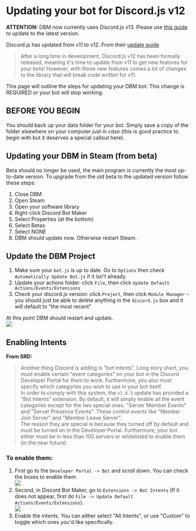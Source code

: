 # Updating your bot for Discord.js v12

**ATTENTION:** DBM now currently uses Discord.js v13. Please use [this guide](/dbm/tutorials?topic=Update_your_bot_to_Discord.js_v12) to update to the latest version.

Discord.js has updated from v11 to v12. From their [update guide](https://discordjs.guide/additional-info/changes-in-v13.html#before-you-start)
> After a long time in development, Discord.js v12 has been formally released, meaning it's time to update from v11 to get new features for your bots! However, with those new features comes a lot of changes to the library that will break code written for v11.

This page will outline the steps for updating your DBM bot. This change is REQUIRED or your bot will stop working.

## BEFORE YOU BEGIN
You should back up your data folder for your bot. Simply save a copy of the folder elsewhere on your computer *just in case* (this is good practice to begin with but it deserves a special callout here).

## Updating your DBM in Steam (from beta)  
Beta should no longer be used, the main program is currently the most up-to-date version.  To upgrade from the old beta to the updated version follow these steps:  
1. Close DBM
2. Open Steam
3. Open your software library
4. Right-click Discord Bot Maker
5. Select Properties (at the bottom)
6. Select Betas
7. Select NONE
8. DBM should update now. Otherwise restart Steam.

## Update the DBM Project
1. Make sure your `bot.js` is up to date. Go to `Options` then check `Automatically Update Bot.js` if it isn't already.
2. Update your actions folder: click `File`, then click `Update Default Actions/Events/Extensions`
3. Check your discord.js version: click `Project`, then click `Module Manager` - you should just be able to delete anything in the `discord.js` box and it will default to "the most recent"

At this point DBM should restart and update.  
![](https://raw.githubusercontent.com/Silversunset01/dbm/master/screenshots/DBM1_6_0Demo.gif)  

## Enabling Intents  
**From SRD:** 
> Another thing Discord is adding is "bot intents". Long story short, you must enable certain "event categories" on your bot in the Discord Developer Portal for them to work. Furthermore, you also must specify which categories you wish to use in your bot itself.   
> In order to comply with this system, the `v1.6.5` update has provided a "Bot Intents" extension. By default, it will simply enable all the event categories except for the two special ones: "Server Member Events" and "Server Presence Events". These control events like "Member Join Server" and "Member Leave Server".  
> The reason they are special is because they turned off by default and must be turned on in the Developer Portal. Furthermore, your bot either must be in less than 100 servers or whitelisted to enable them (in the near future).  

### To enable them:
1. First go to the `Developer Portal -> Bot` and scroll down. You can check the boxes to enable them  
![](https://raw.githubusercontent.com/Silversunset01/dbm/master/screenshots/DBM1_6_0Intents.gif)  
2. Second, in Discord Bot Maker, go to `Extensions -> Bot Intents` (If it does not appear, first do `File -> Update Default Actions/Events/Extensions`).  
![](https://raw.githubusercontent.com/Silversunset01/dbm/master/screenshots/DBM1_6_0Intents2.gif)  
3. Enable the intents. You can either select "All Intents", or use "Custom" to toggle which ones you'd like specifically. 
